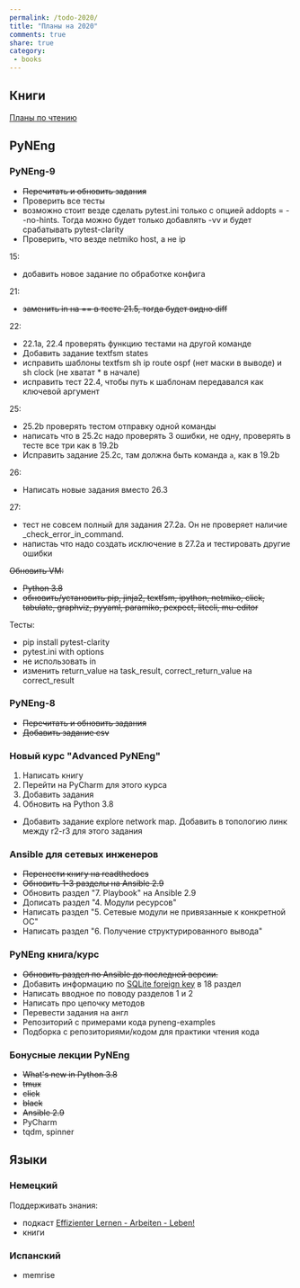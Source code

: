 ```yaml
---
permalink: /todo-2020/
title: "Планы на 2020"
comments: true
share: true
category:
 - books
---
```



## Книги

[Планы по чтению](https://natenka.github.io/to-read-2020/)

## PyNEng

### PyNEng-9

* ~~Перечитать и обновить задания~~
* Проверить все тесты
* возможно стоит везде сделать pytest.ini только с опцией addopts = --no-hints.
  Тогда  можно будет только добавлять -vv и будет срабатывать pytest-clarity
* Проверить, что везде netmiko host, а не ip


15:

* добавить новое задание по обработке конфига

21:

* ~~заменить in на == в тесте 21.5, тогда будет видно diff~~

22:

* 22.1a, 22.4 проверять функцию тестами на другой команде
* Добавить задание textfsm states
* исправить шаблоны textfsm sh ip route ospf (нет маски в выводе) и sh clock (не хватат * в начале)
* исправить тест 22.4, чтобы путь к шаблонам передавался как ключевой аргумент

25:

* 25.2b проверять тестом отправку одной команды
* написать что в 25.2c надо проверять 3 ошибки, не одну, проверять в тесте все три как в 19.2b
* Исправить задание 25.2c, там должна быть команда `a`, как в 19.2b

26:

* Написать новые задания вместо 26.3

27:

* тест не совсем полный для задания 27.2а. Он не проверяет наличие _check_error_in_command.
* напистаь что надо создать исключение в 27.2a и тестировать другие ошибки


~~Обновить VM:~~

* ~~Python 3.8~~
* ~~обновить/установить pip, jinja2, textfsm, ipython, netmiko, click, tabulate, graphviz, pyyaml, paramiko, pexpect, litecli, mu-editor~~


Тесты:

* pip install pytest-clarity
* pytest.ini with options
* не использовать in
* изменить return_value на task_result, correct_return_value на correct_result

### PyNEng-8

* ~~Перечитать и обновить задания~~
* ~~Добавить задание csv~~

### Новый курс "Advanced PyNEng"

1. Написать книгу
2. Перейти на PyCharm для этого курса
3. Добавить задания
4. Обновить на Python 3.8


* Добавить задание explore network map. Добавить в топологию линк между r2-r3 для этого задания

### Ansible для сетевых инженеров

* ~~Перенести книгу на readthedocs~~
* ~~Обновить 1-3 разделы на Ansible 2.9~~
* Обновить раздел "7. Playbook" на Ansible 2.9
* Дописать раздел "4. Модули ресурсов"
* Написать раздел "5. Сетевые модули не привязанные к конкретной ОС"
* Написать раздел "6. Получение структурированного вывода"


### PyNEng книга/курс

* ~~Обновить раздел по Ansible до последней версии.~~
* Добавить информацию по [SQLite foreign key](https://pyneng.github.io/pyneng-3/db-foreign-key/) в 18 раздел
* Написать вводное по поводу разделов 1 и 2
* Написать про цепочку методов
* Перевести задания на англ
* Репозиторий с примерами кода pyneng-examples
* Подборка с репозиториями/кодом для практики чтения кода

### Бонусные лекции PyNEng

* ~~What's new in Python 3.8~~
* ~~tmux~~
* ~~click~~
* ~~black~~
* ~~Ansible 2.9~~
* PyCharm
* tqdm, spinner

## Языки

### Немецкий

Поддерживать знания:

* подкаст [Effizienter Lernen - Arbeiten - Leben!](https://www.selbst-management.biz/podcast-2/)
* книги

### Испанский

* memrise

